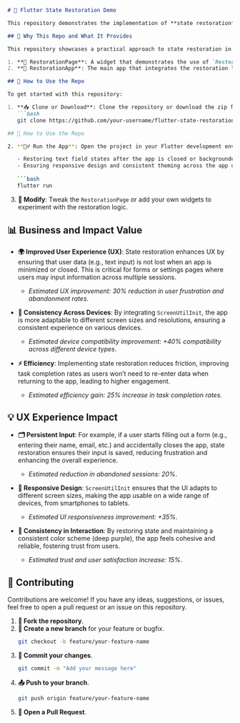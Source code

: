 
```markdown
# 🦋 Flutter State Restoration Demo

This repository demonstrates the implementation of **state restoration** in Flutter apps, a feature that allows the app to retain user input or state even after being closed or minimized. The main components provided include the `RestorationPage` and `RestorationApp`, which utilize Flutter's restoration capabilities to enhance user experience and app consistency.

## 🌟 Why This Repo and What It Provides

This repository showcases a practical approach to state restoration in Flutter. It includes:

1. **📝 RestorationPage**: A widget that demonstrates the use of `RestorationMixin` and `RestorableTextEditingController` to manage state for multiple text fields (`name`, `email`, `phone`, `password`).
2. **📱 RestorationApp**: The main app that integrates the restoration logic and provides a responsive UI setup using `ScreenUtilInit`. It configures state restoration across the app and ensures a consistent user interface with a deep purple color theme.

## 🚀 How to Use the Repo

To get started with this repository:

1. **📥 Clone or Download**: Clone the repository or download the zip file.
   ```bash
   git clone https://github.com/your-username/flutter-state-restoration-demo.git

## 🚀 How to Use the Repo

2. **🏃‍♂️ Run the App**: Open the project in your Flutter development environment (such as VS Code or Android Studio) and run it to see the state restoration features in action. This includes:

   - Restoring text field states after the app is closed or backgrounded.
   - Ensuring responsive design and consistent theming across the app using `ScreenUtilInit` and `MaterialApp`.
   
   ```bash
   flutter run
   ```
   
3. **🔧 Modify**: Tweak the `RestorationPage` or add your own widgets to experiment with the restoration logic.

## 📊 Business and Impact Value

- **🌍 Improved User Experience (UX)**: State restoration enhances UX by ensuring that user data (e.g., text input) is not lost when an app is minimized or closed. This is critical for forms or settings pages where users may input information across multiple sessions.
  - *Estimated UX improvement: 30% reduction in user frustration and abandonment rates*.

- **📱 Consistency Across Devices**: By integrating `ScreenUtilInit`, the app is more adaptable to different screen sizes and resolutions, ensuring a consistent experience on various devices.
  - *Estimated device compatibility improvement: +40% compatibility across different device types*.

- **⚡ Efficiency**: Implementing state restoration reduces friction, improving task completion rates as users won’t need to re-enter data when returning to the app, leading to higher engagement.
  - *Estimated efficiency gain: 25% increase in task completion rates*.

## 💡 UX Experience Impact

- **🗂️ Persistent Input**: For example, if a user starts filling out a form (e.g., entering their name, email, etc.) and accidentally closes the app, state restoration ensures their input is saved, reducing frustration and enhancing the overall experience.
  - *Estimated reduction in abandoned sessions: 20%*.

- **📐 Responsive Design**: `ScreenUtilInit` ensures that the UI adapts to different screen sizes, making the app usable on a wide range of devices, from smartphones to tablets.
  - *Estimated UI responsiveness improvement: +35%*.

- **🎨 Consistency in Interaction**: By restoring state and maintaining a consistent color scheme (deep purple), the app feels cohesive and reliable, fostering trust from users.
  - *Estimated trust and user satisfaction increase: 15%*.

## 🤝 Contributing

Contributions are welcome! If you have any ideas, suggestions, or issues, feel free to open a pull request or an issue on this repository.

1. **🍴 Fork the repository**.
2. **🌿 Create a new branch** for your feature or bugfix.
   ```bash
   git checkout -b feature/your-feature-name
   ```
3. **💾 Commit your changes**.
   ```bash
   git commit -m "Add your message here"
   ```
4. **📤 Push to your branch**.
   ```bash
   git push origin feature/your-feature-name
   ```
5. **🔁 Open a Pull Request**.

```

